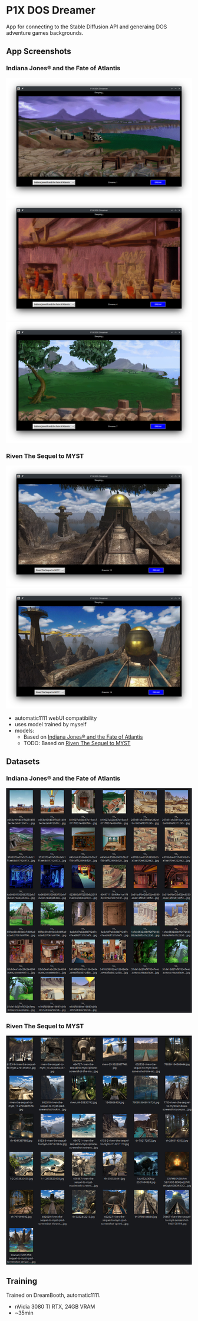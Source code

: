 # P1X DOS Dreamer
App for connecting to the Stable Diffusion API and generaing DOS adventure games backgrounds.


## App Screenshots
### Indiana Jones® and the Fate of Atlantis
![Screenshot 1](screenshots/screen1.png)
![Screenshot 2](screenshots/screen2.png)
![Screenshot 2](screenshots/screen3.png)

### Riven The Sequel to MYST
![Screenshot 3](screenshots/screen4.png)
![Screenshot 4](screenshots/screen5.png)



- automatic1111 webUI compatibility
- uses model trained by myself
- models:
    - Based on [Indiana Jones® and the Fate of Atlantis](https://store.steampowered.com/app/6010/Indiana_Jones_and_the_Fate_of_Atlantis/)
    - TODO: Based on [Riven The Sequel to MYST](https://store.steampowered.com/app/63610/Riven_The_Sequel_to_MYST/)


## Datasets
### Indiana Jones® and the Fate of Atlantis
![Dataset 1](screenshots/dataset-indie.png)

### Riven The Sequel to MYST
![Dataset 2](screenshots/dataset-riven.png)

## Training
Trained on DreamBooth, automatic1111.
- nVidia 3080 TI RTX, 24GB VRAM
- ~35min
